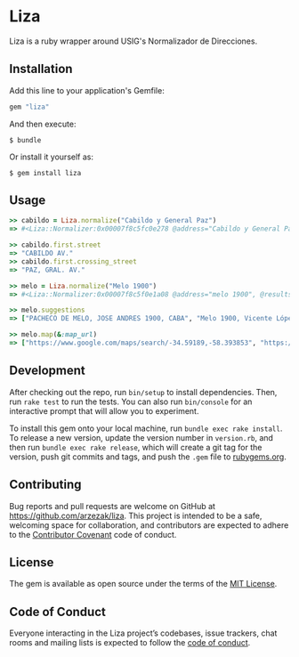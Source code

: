 # Liza

Liza is a ruby wrapper around USIG's Normalizador de Direcciones.

## Installation

Add this line to your application's Gemfile:

```ruby
gem "liza"
```

And then execute:

    $ bundle

Or install it yourself as:

    $ gem install liza

## Usage

```ruby
>> cabildo = Liza.normalize("Cabildo y General Paz")
=> #<Liza::Normalizer:0x00007f8c5fc0e278 @address="Cabildo y General Paz", @results=[#<Liza::Address:0x00007f8c5e930200 @number=nil, @coordinates=[-34.539371, -58.475488], @normalized_address="CABILDO AV. y PAZ, GRAL. AV., CABA", @street="CABILDO AV.", @crossing_street="PAZ, GRAL. AV.", @locality="CABA", @area="CABA">, #<Liza::Address:0x00007f8c5e9300c0 @number=nil, @coordinates=[-34.6624167, -58.783164], @normalized_address="Cabildo y General José María Paz, Moreno", @street="Cabildo", @crossing_street="General José María Paz", @locality="Moreno", @area="Moreno">]>

>> cabildo.first.street
=> "CABILDO AV."
>> cabildo.first.crossing_street
=> "PAZ, GRAL. AV."

>> melo = Liza.normalize("Melo 1900")
=> #<Liza::Normalizer:0x00007f8c5f0e1a08 @address="melo 1900", @results=[#<Liza::Address:0x00007f8c60866f98 @number=1900, @coordinates=[-34.59189, -58.393853], @normalized_address="PACHECO DE MELO, JOSE ANDRES 1900, CABA", @street="PACHECO DE MELO, JOSE ANDRES", @crossing_street="", @locality="CABA", @area="CABA">, #<Liza::Address:0x00007f8c60866ed0 @number=1900, @coordinates=[-34.531806, -58.4850294], @normalized_address="Melo 1900, Vicente López", @street="Melo", @crossing_street="", @locality="Florida", @area="Vicente López">]>

>> melo.suggestions
=> ["PACHECO DE MELO, JOSE ANDRES 1900, CABA", "Melo 1900, Vicente López"]

>> melo.map(&:map_url)
=> ["https://www.google.com/maps/search/-34.59189,-58.393853", "https://www.google.com/maps/search/-34.531806,-58.4850294"]
```

## Development

After checking out the repo, run `bin/setup` to install dependencies. Then, run `rake test` to run the tests. You can also run `bin/console` for an interactive prompt that will allow you to experiment.

To install this gem onto your local machine, run `bundle exec rake install`. To release a new version, update the version number in `version.rb`, and then run `bundle exec rake release`, which will create a git tag for the version, push git commits and tags, and push the `.gem` file to [rubygems.org](https://rubygems.org).

## Contributing

Bug reports and pull requests are welcome on GitHub at https://github.com/arzezak/liza. This project is intended to be a safe, welcoming space for collaboration, and contributors are expected to adhere to the [Contributor Covenant](http://contributor-covenant.org) code of conduct.

## License

The gem is available as open source under the terms of the [MIT License](https://opensource.org/licenses/MIT).

## Code of Conduct

Everyone interacting in the Liza project’s codebases, issue trackers, chat rooms and mailing lists is expected to follow the [code of conduct](https://github.com/arzezak/liza/blob/master/CODE_OF_CONDUCT.md).
